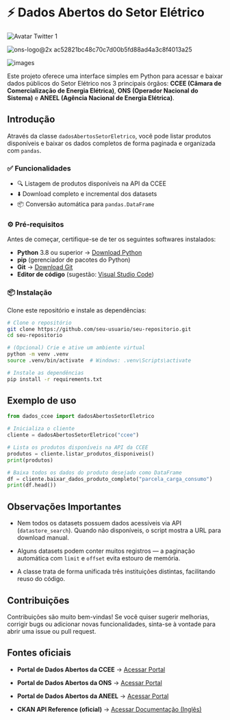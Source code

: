 # ⚡ Dados Abertos do Setor Elétrico 
![Avatar Twitter 1](https://github.com/user-attachments/assets/f7e05698-789b-41cc-8965-bb9a2f28b14b)

![ons-logo@2x ac52821bc48c70c7d00b5fd88ad4a3c8f4013a25](https://github.com/user-attachments/assets/0a1f3849-d6f9-4ea6-801b-d03fca56f5f8)

![images](https://github.com/user-attachments/assets/93c6ca2f-0df1-4fc3-86b8-057bfc385cd8)

Este projeto oferece uma interface simples em Python para acessar e baixar dados públicos do Setor Elétrico nos 3 principais órgãos: **CCEE (Câmara de Comercialização de Energia Elétrica)**, **ONS (Operador Nacional do Sistema)** e **ANEEL (Agência Nacional de Energia Elétrica)**.

## Introdução

Através da classe `dadosAbertosSetorEletrico`, você pode listar produtos disponíveis e baixar os dados completos de forma paginada e organizada com `pandas`.

### ✅ Funcionalidades

- 🔍 Listagem de produtos disponíveis na API da CCEE  
- ⬇️ Download completo e incremental dos datasets  
- 📦 Conversão automática para `pandas.DataFrame`

### ⚙️ Pré-requisitos

Antes de começar, certifique-se de ter os seguintes softwares instalados:

- **Python** 3.8 ou superior → [Download Python](https://www.python.org/downloads/)
- **pip** (gerenciador de pacotes do Python)
- **Git** → [Download Git](https://git-scm.com/downloads)
- **Editor de código** (sugestão: [Visual Studio Code](https://code.visualstudio.com/))

### 📦 Instalação

Clone este repositório e instale as dependências:

```bash
# Clone o repositório
git clone https://github.com/seu-usuario/seu-repositorio.git
cd seu-repositorio

# (Opcional) Crie e ative um ambiente virtual
python -m venv .venv
source .venv/bin/activate  # Windows: .venv\Scripts\activate

# Instale as dependências
pip install -r requirements.txt
```

## Exemplo de uso

```python
from dados_ccee import dadosAbertosSetorEletrico

# Inicializa o cliente
cliente = dadosAbertosSetorEletrico("ccee")

# Lista os produtos disponíveis na API da CCEE
produtos = cliente.listar_produtos_disponiveis()
print(produtos)

# Baixa todos os dados do produto desejado como DataFrame
df = cliente.baixar_dados_produto_completo("parcela_carga_consumo")
print(df.head())
```

## Observações Importantes

- Nem todos os datasets possuem dados acessíveis via API (`datastore_search`). Quando não disponíveis, o script mostra a URL para download manual.

- Alguns datasets podem conter muitos registros — a paginação automática com `limit` e `offset` evita estouro de memória.

- A classe trata de forma unificada três instituições distintas, facilitando reuso do código.


## Contribuições

Contribuições são muito bem-vindas!
Se você quiser sugerir melhorias, corrigir bugs ou adicionar novas funcionalidades, sinta-se à vontade para abrir uma issue ou pull request.

## Fontes oficiais

- **Portal de Dados Abertos da CCEE** → [Acessar Portal](https://dadosabertos.ccee.org.br/)

- **Portal de Dados Abertos da ONS** → [Acessar Portal](https://dados.ons.org.br/)

- **Portal de Dados Abertos da ANEEL** → [Acessar Portal](https://dadosabertos.aneel.gov.br/)

- **CKAN API Reference (oficial)** → [Acessar Documentação (Inglês)](https://docs.ckan.org/en/2.11/)



